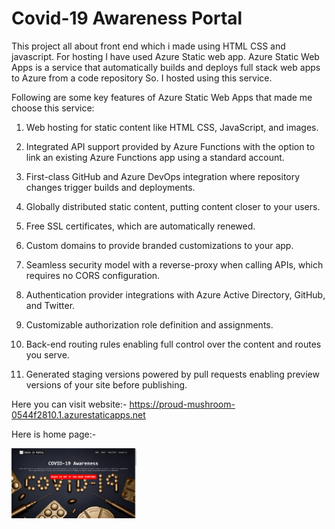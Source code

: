 
# Covid-19 Awareness Portal

This project all about front end which i made using HTML CSS and javascript. For hosting I have used Azure Static web app. Azure Static Web Apps is a service that automatically builds and deploys full stack web apps to Azure from a code repository So. I hosted using this service.

Following are some key features of Azure Static Web Apps that made me choose this service:

1. Web hosting for static content like HTML CSS, JavaScript, and images.

2. Integrated API support provided by Azure Functions with the option to link an existing Azure Functions app using a standard account.

3. First-class GitHub and Azure DevOps integration where repository changes trigger builds and deployments. 
4. Globally distributed static content, putting content closer to your users.

5. Free SSL certificates, which are automatically renewed.

6. Custom domains to provide branded customizations to your app.

7. Seamless security model with a reverse-proxy when calling APIs, which requires no CORS configuration.

8. Authentication provider integrations with Azure Active Directory, GitHub, and Twitter.

9. Customizable authorization role definition and assignments.

10. Back-end routing rules enabling full control over the content and routes you serve.

11. Generated staging versions powered by pull requests enabling preview versions of your site before publishing.

Here you can visit website:- https://proud-mushroom-0544f2810.1.azurestaticapps.net

Here is home page:- 

<img src="portalhome.png" width="200" >

